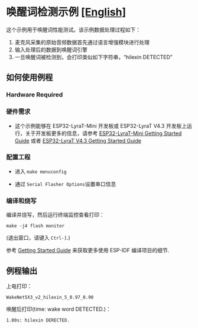 # 唤醒词检测示例 [[English]](./README.md)


这个示例用于唤醒词性能测试。该示例数据处理过程如下：
1. 麦克风采集的原始音频数据首先通过语言增强模块进行处理
2. 输入处理后的数据到唤醒词引擎
3. 一旦唤醒词被检测到，会打印类似如下字符串，“hilexin DETECTED”
 
 
## 如何使用例程

### Hardware Required
### 硬件需求

- 这个示例能够在 ESP32-LyraT-Mini 开发板或 ESP32-LyraT V4.3 开发板上运行，关于开发板更多的信息，请参考 [ESP32-LyraT-Mini Getting Started Guide](https://docs.espressif.com/projects/esp-adf/en/latest/get-started/get-started-esp32-lyrat-mini.html) 或者 [ESP32-LyraT V4.3 Getting Started Guide](https://docs.espressif.com/projects/esp-adf/en/latest/get-started/get-started-esp32-lyrat.html)


### 配置工程

* 进入 `make menuconfig`

* 通过 `Serial Flasher Options`设置串口信息

### 编译和烧写

编译并烧写，然后运行终端监控查看打印：

```
make -j4 flash monitor
```

(退出窗口，请键入 ``Ctrl-]``.)

参考 [Getting Started Guide](https://docs.espressif.com/projects/esp-idf/en/stable/get-started-cmake/index.html) 来获取更多使用 ESP-IDF 编译项目的细节.

## 例程输出

上电打印：

```
WakeNet5X3_v2_hilexin_5_0.97_0.90
```

唤醒后打印(time: wake word DETECTED.)：

```
1.00s: hilexin DERECTED.
```
